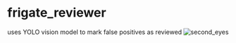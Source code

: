 # frigate_reviewer
uses YOLO vision model to mark false positives as reviewed
![second_eyes](https://github.com/user-attachments/assets/45fa0e2d-e958-4810-b25d-9f1ef6220e2d)
